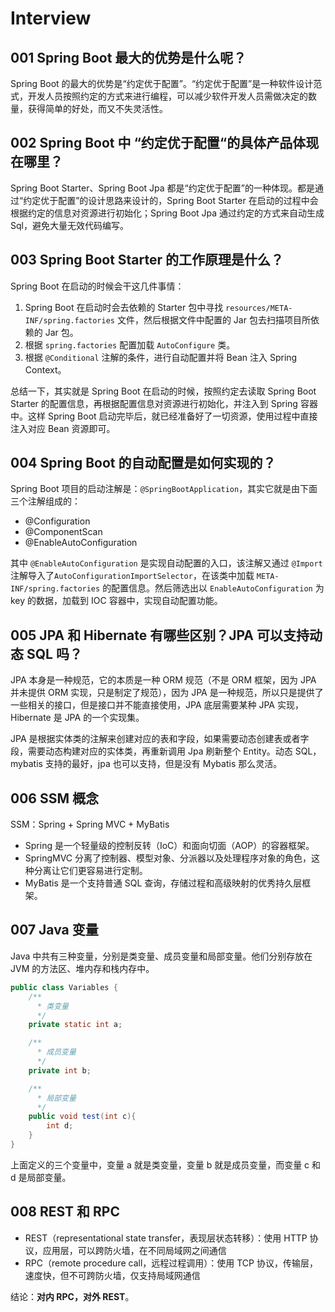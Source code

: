# Interview

## 001 Spring Boot 最大的优势是什么呢？

Spring Boot 的最大的优势是“约定优于配置”。“约定优于配置”是一种软件设计范式，开发人员按照约定的方式来进行编程，可以减少软件开发人员需做决定的数量，获得简单的好处，而又不失灵活性。

## 002 Spring Boot 中 “约定优于配置“的具体产品体现在哪里？

Spring Boot Starter、Spring Boot Jpa 都是“约定优于配置”的一种体现。都是通过“约定优于配置”的设计思路来设计的，Spring Boot Starter 在启动的过程中会根据约定的信息对资源进行初始化；Spring Boot Jpa 通过约定的方式来自动生成 Sql，避免大量无效代码编写。

## 003 Spring Boot Starter 的工作原理是什么？

Spring Boot 在启动的时候会干这几件事情：

1. Spring Boot 在启动时会去依赖的 Starter 包中寻找 `resources/META-INF/spring.factories` 文件，然后根据文件中配置的 Jar 包去扫描项目所依赖的 Jar 包。
2. 根据 `spring.factories` 配置加载 `AutoConfigure` 类。
3. 根据 `@Conditional` 注解的条件，进行自动配置并将 Bean 注入 Spring Context。

总结一下，其实就是 Spring Boot 在启动的时候，按照约定去读取 Spring Boot Starter 的配置信息，再根据配置信息对资源进行初始化，并注入到 Spring 容器中。这样 Spring Boot 启动完毕后，就已经准备好了一切资源，使用过程中直接注入对应 Bean 资源即可。

## 004 Spring Boot 的自动配置是如何实现的？

Spring Boot 项目的启动注解是：`@SpringBootApplication`，其实它就是由下面三个注解组成的：

- @Configuration
- @ComponentScan
- @EnableAutoConfiguration

其中 `@EnableAutoConfiguration` 是实现自动配置的入口，该注解又通过 `@Import` 注解导入了`AutoConfigurationImportSelector`，在该类中加载 `META-INF/spring.factories` 的配置信息。然后筛选出以 `EnableAutoConfiguration` 为 key 的数据，加载到 IOC 容器中，实现自动配置功能。

## 005 JPA 和 Hibernate 有哪些区别？JPA 可以支持动态 SQL 吗？

JPA 本身是一种规范，它的本质是一种 ORM 规范（不是 ORM 框架，因为 JPA 并未提供 ORM 实现，只是制定了规范），因为 JPA 是一种规范，所以只是提供了一些相关的接口，但是接口并不能直接使用，JPA 底层需要某种 JPA 实现，Hibernate 是 JPA 的一个实现集。

JPA 是根据实体类的注解来创建对应的表和字段，如果需要动态创建表或者字段，需要动态构建对应的实体类，再重新调用 Jpa 刷新整个 Entity。动态 SQL，mybatis 支持的最好，jpa 也可以支持，但是没有 Mybatis 那么灵活。

## 006 SSM 概念

SSM：Spring + Spring MVC + MyBatis

- Spring 是一个轻量级的控制反转（IoC）和面向切面（AOP）的容器框架。
- SpringMVC 分离了控制器、模型对象、分派器以及处理程序对象的角色，这种分离让它们更容易进行定制。
- MyBatis 是一个支持普通 SQL 查询，存储过程和高级映射的优秀持久层框架。

## 007 Java 变量

Java 中共有三种变量，分别是类变量、成员变量和局部变量。他们分别存放在 JVM 的方法区、堆内存和栈内存中。

```java
public class Variables {
    /**
      * 类变量
      */
    private static int a;

    /**
      * 成员变量
      */
    private int b;

    /**
      * 局部变量
      */
    public void test(int c){
        int d;
    }
}
```

上面定义的三个变量中，变量 a 就是类变量，变量 b 就是成员变量，而变量 c 和 d 是局部变量。

## 008 REST 和 RPC

- REST（representational state transfer，表现层状态转移）：使用 HTTP 协议，应用层，可以跨防火墙，在不同局域网之间通信
- RPC（remote procedure call，远程过程调用）：使用 TCP 协议，传输层，速度快，但不可跨防火墙，仅支持局域网通信

结论：**对内 RPC，对外 REST**。
